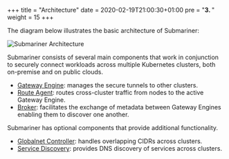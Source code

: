 +++
title = "Architecture"
date = 2020-02-19T21:00:30+01:00
pre = "<b>3. </b>"
weight = 15
+++

The diagram below illustrates the basic architecture of Submariner:

![Submariner Architecture](/images/submariner/architecture.jpg)

Submariner consists of several main components that work in conjunction to securely connect workloads across multiple Kubernetes clusters,
both on-premise and on public clouds.

* [Gateway Engine](./gateway-engine/): manages the secure tunnels to other clusters.
* [Route Agent](./route-agent/): routes cross-cluster traffic from nodes to the active Gateway Engine.
* [Broker](./broker/): facilitates the exchange of metadata between Gateway Engines enabling them to discover one another.

Submariner has optional components that provide additional functionality.

* [Globalnet Controller](./globalnet/): handles overlapping CIDRs across clusters.
* [Service Discovery](./service-discovery/): provides DNS discovery of services across clusters.
